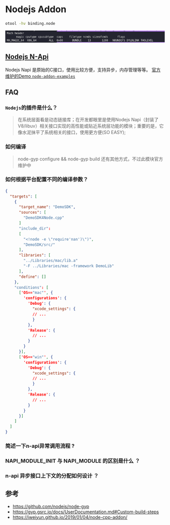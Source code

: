 # Nodejs Addon

```bash
otool -hv binding.node
```

![](./ntool-exp.png)

## [Nodejs N-Api](https://nodejs.org/dist/latest-v12.x/docs/api/n-api.html)

Nodejs Napi 是原始的C接口，使用比较方便，支持异步，内存管理等等。
[官方维护的Demo `node-addon-examples`](https://github.com/nodejs/node-addon-examples.git)

## FAQ

### `Nodejs`的插件是什么？

> 在系统层面看是动态链接库；在开发都眼里是使用Nodejs Napi（封装了V8/libuv）相关接口实现的高性能或贴近系统层功能的模块；重要的是，它像水泥抹平了系统相关的接口，使用更方便(SO EASY);

### 如何编译

> node-gyp configure && node-gyp build 还有其他方式，不过此模块官方维护中

### 如何根据平台配置不同的编译参数？

```json
{
  "targets": [
    {
      "target_name": "DemoSDK",
      "sources": [
        "DemoSDK4Node.cpp"
      ]
      "include_dir":
      [
        "<!node -e \"require'nan')\")",
        "DemoSDK/src/"
      ],
      "libraries": [
        "../Libraries/mac/lib.a"
        "-F ../Libraries/mac -framework DemoLib"
      ],
      "define": []
    },
    "conditions": [
      ['OS=="mac"', {
        'configurations': {
          'Debug': {
            "xcode_settings": {
            // ...
            }
          },
          'Release': {
            // ... 
          }
        }
      }],
      ['OS=="win"', {
        'configurations': {
          'Debug': {
            "xcode_settings": {
            // ...
            }
          },
          'Release': {
            // ... 
          }
        }
      }]
    ]
  ]
}
```


### 简述一下n-api异常调用流程 ?

### NAPI_MODULE_INIT 与 NAPI_MODULE 的区别是什么 ？

### n-api 异步接口上下文的分配如何设计 ？

## 参考

- https://github.com/nodejs/node-gyp
- https://gyp.gsrc.io/docs/UserDocumentation.md#Custom-build-steps
- https://iweiyun.github.io/2019/01/04/node-cpp-addon/
